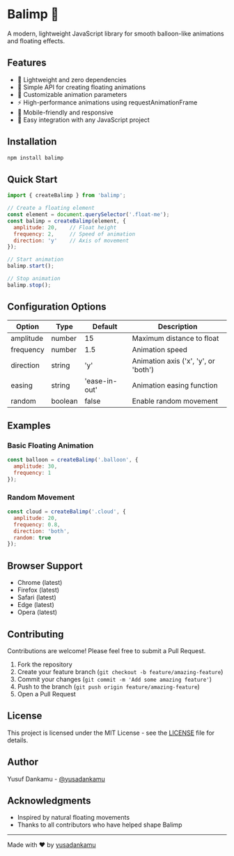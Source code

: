 # Balimp 🎈

A modern, lightweight JavaScript library for smooth balloon-like animations and floating effects.

## Features

- 🪽 Lightweight and zero dependencies
- 🎯 Simple API for creating floating animations
- 🎨 Customizable animation parameters
- ⚡ High-performance animations using requestAnimationFrame
- 📱 Mobile-friendly and responsive
- 🌈 Easy integration with any JavaScript project

## Installation

```bash
npm install balimp
```

## Quick Start

```javascript
import { createBalimp } from 'balimp';

// Create a floating element
const element = document.querySelector('.float-me');
const balimp = createBalimp(element, {
  amplitude: 20,    // Float height
  frequency: 2,     // Speed of animation
  direction: 'y'    // Axis of movement
});

// Start animation
balimp.start();

// Stop animation
balimp.stop();
```

## Configuration Options

| Option | Type | Default | Description |
|--------|------|---------|-------------|
| amplitude | number | 15 | Maximum distance to float |
| frequency | number | 1.5 | Animation speed |
| direction | string | 'y' | Animation axis ('x', 'y', or 'both') |
| easing | string | 'ease-in-out' | Animation easing function |
| random | boolean | false | Enable random movement |

## Examples

### Basic Floating Animation
```javascript
const balloon = createBalimp('.balloon', {
  amplitude: 30,
  frequency: 1
});
```

### Random Movement
```javascript
const cloud = createBalimp('.cloud', {
  amplitude: 20,
  frequency: 0.8,
  direction: 'both',
  random: true
});
```

## Browser Support

- Chrome (latest)
- Firefox (latest)
- Safari (latest)
- Edge (latest)
- Opera (latest)

## Contributing

Contributions are welcome! Please feel free to submit a Pull Request.

1. Fork the repository
2. Create your feature branch (`git checkout -b feature/amazing-feature`)
3. Commit your changes (`git commit -m 'Add some amazing feature'`)
4. Push to the branch (`git push origin feature/amazing-feature`)
5. Open a Pull Request

## License

This project is licensed under the MIT License - see the [LICENSE](LICENSE) file for details.

## Author

Yusuf Dankamu - [@yusadankamu](https://github.com/yusadankamu)

## Acknowledgments

- Inspired by natural floating movements
- Thanks to all contributors who have helped shape Balimp

---

Made with ❤️ by [yusadankamu](https://github.com/yusadankamu)
